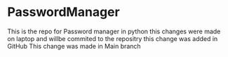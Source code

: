 # PasswordManager
This is the repo for Password manager in python
this changes were made on laptop and willbe commited to the repositry 
this change was added in GitHub
This change was made in Main branch